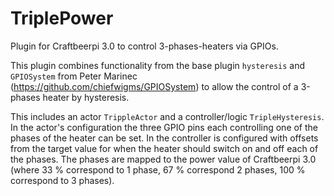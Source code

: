# TriplePower
Plugin for Craftbeerpi 3.0 to control 3-phases-heaters via GPIOs.

This plugin combines functionality from the base plugin ``hysteresis`` and ``GPIOSystem`` from Peter Marinec (https://github.com/chiefwigms/GPIOSystem) to allow the control of a 3-phases heater by hysteresis. 

This includes an actor `TrippleActor` and a controller/logic `TripleHysteresis`. In the actor's configuration the three GPIO pins each controlling one of the phases of the heater can be set. In the controller is configured with offsets from the target value for when the heater should switch on and off each of the phases. The phases are mapped to the power value of Craftbeerpi 3.0 (where 33 % correspond to 1 phase, 67 % correspond 2 phases, 100 % correspond to 3 phases).

